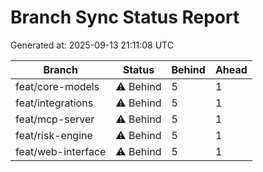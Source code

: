 # Branch Sync Status Report

Generated at: 2025-09-13 21:11:08 UTC

| Branch | Status | Behind | Ahead |
|--------|--------|--------|-------|
| feat/core-models | ⚠️ Behind | 5 | 1 |
| feat/integrations | ⚠️ Behind | 5 | 1 |
| feat/mcp-server | ⚠️ Behind | 5 | 1 |
| feat/risk-engine | ⚠️ Behind | 5 | 1 |
| feat/web-interface | ⚠️ Behind | 5 | 1 |


